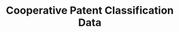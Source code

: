 ---
bigquery: https://console.cloud.google.com/bigquery?p=patents-public-data&d=cpc&page=dataset
citation: '“Cooperative Patent Classification” by the EPO and USPTO, for public use. '
contributors: EPO, USPTO
cost: None
description: Cooperative Patent Classification Data contains the scheme and definitions
  of the Cooperative Patent Classification system for classifying patent documents.
  The CPC is the result of a partnership between the EPO and the USPTO in their joint
  effort to develop a common, internationally compatible classification system for
  technical documents, in particular patent publications, which will be used by both
  offices in the patent granting process
documentation: https://www.cooperativepatentclassification.org/cpcSchemeAndDefinitions
last_edit: Mon, 04 Apr 2022 19:07:06 GMT
location: https://www.cooperativepatentclassification.org/index
maintained_by: USPTO, EPO
schema_fields: '[''limiting_references'', ''informative_references'', ''additional_only'',
  ''ipcConcordant'', ''breakdownCode'', ''date_revised'', ''synonyms'', ''informativeReferences'',
  ''limitingReferences'', ''title_part'', ''breakdown_code'', ''notAllocatable'',
  ''residualReferences'', ''level'', ''symbol'', ''title_full'', ''ipc_concordant'',
  ''dateRevised'', ''glossary'', ''sizeCache'', ''status'', ''definition'', ''titleFull'',
  ''titlePart'', ''not_allocatable'', ''childGroups'', ''residual_references'', ''parents'',
  ''children'', ''application_references'', ''applicationReferences'', ''child_groups'']'
shortname: cooperative_patent_classification
tags:
- patents
- science
title: Cooperative Patent Classification Data
uuid: 984374a7-16e9-4b35-9445-458daceb01bf
---